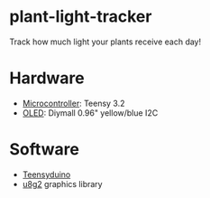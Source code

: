 # plant-light-tracker

Track how much light your plants receive each day!

# Hardware

- [Microcontroller][teensy]: Teensy 3.2
- [OLED][oled]: Diymall 0.96" yellow/blue I2C

# Software

- [Teensyduino][teensyduino]
- [u8g2][u8g2] graphics library

[oled]: http://www.diymalls.com/OLED/0.96-blue-and-yellow-oled-display
[teensy]: https://www.pjrc.com/store/teensy32.html
[teensyduino]: https://www.pjrc.com/teensy/td_download.html
[u8g2]: https://github.com/olikraus/u8g2
